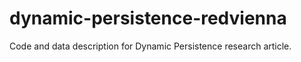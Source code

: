 # dynamic-persistence-redvienna
Code and data description for Dynamic Persistence research article.

